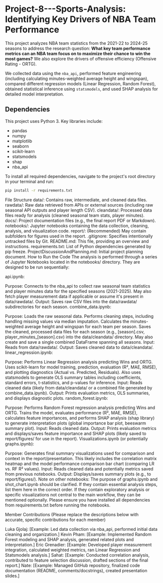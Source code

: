 # Project-8---Sports-Analysis: Identifying Key Drivers of NBA Team Performance

This project analyzes NBA team statistics from the 2021-22 to 2024-25 seasons to address the research question: **What key team performance metrics can an NBA team focus on to maximize their chance to win the most games?** We also explore the drivers of offensive efficiency (Offensive Rating - ORTG).

We collected data using the `nba_api`, performed feature engineering (including calculating minutes-weighted average height and wingspan), compared different regression models (Linear Regression, Random Forest), obtained statistical inference using `statsmodels`, and used SHAP analysis for detailed model interpretation.

## Dependencies

This project uses Python 3. Key libraries include:
- pandas
- numpy
- matplotlib
- seaborn
- scikit-learn
- statsmodels
- shap
- nba_api

To install all required dependencies, navigate to the project's root directory in your terminal and run:
```bash
pip install -r requirements.txt
```

File Structure
data/: Contains raw, intermediate, and cleaned data files.
rawdata/: Raw data retrieved from APIs or external sources (including raw seasonal API outputs and player length CSV).
cleandata/: Processed data files ready for analysis (cleaned seasonal team stats, player minutes).
docs/: Project documentation files (e.g., the final report PDF or Markdown).
notebooks/: Jupyter notebooks containing the data collection, cleaning, analysis, and visualization code.
report/: (Recommended) May contain subfolders for figures used in the report.
.gitignore: Specifies intentionally untracked files by Git.
README.md: This file, providing an overview and instructions.
requirements.txt: List of Python dependencies generated by pip freeze.
ProjectDiscussionAndPlanning.md: Initial project planning document.
How to Run the Code
The analysis is performed through a series of Jupyter Notebooks located in the notebooks/ directory. They are designed to be run sequentially:

api.ipynb:

Purpose: Connects to the nba_api to collect raw seasonal team statistics and player minutes data for the specified seasons (2021-2025). May also fetch player measurement data if applicable or assume it's present in data/rawdata/.
Output: Saves raw CSV files into the data/rawdata/ subdirectories for each season.
combine_data.ipynb:

Purpose: Loads the raw seasonal data. Performs cleaning steps, including handling missing values via median imputation. Calculates the minutes-weighted average height and wingspan for each team per season. Saves the cleaned, processed data files for each season (e.g., [season].csv, player_minutes_[season].csv) into the data/cleandata/ directory. May also create and save a single combined DataFrame spanning all seasons.
Input: Reads from data/rawdata/.
Output: Saves cleaned data to data/cleandata/.
linear_regression.ipynb:

Purpose: Performs Linear Regression analysis predicting Wins and ORTG. Uses scikit-learn for model training, prediction, evaluation (R², MAE, RMSE), and plotting diagnostics (Actual vs. Predicted, Residuals). Also uses statsmodels to generate OLS summary tables including coefficients, standard errors, t-statistics, and p-values for inference.
Input: Reads cleaned data (likely from data/cleandata/ or a combined file generated by combine_data.ipynb).
Output: Prints evaluation metrics, OLS summaries, and displays diagnostic plots.
random_forest.ipynb:

Purpose: Performs Random Forest regression analysis predicting Wins and ORTG. Trains the model, evaluates performance (R², MAE, RMSE), calculates feature importances, and performs SHAP analysis (shap library) to generate interpretation plots (global importance bar plot, beeswarm summary plot).
Input: Reads cleaned data.
Output: Prints evaluation metrics and displays/saves feature importance and SHAP plots (likely saved to report/figures/ for use in the report).
Visualizations.ipynb (or potentially graphs.ipynb):

Purpose: Generates final summary visualizations used for comparison and context in the report/presentation. This likely includes the correlation matrix heatmap and the model performance comparison bar chart (comparing LR vs. RF R² values).
Input: Reads cleaned data and potentially metrics saved from previous notebooks.
Output: Displays/saves summary plots (e.g., to report/figures/).
Note on other notebooks: The purpose of graphs.ipynb and shot_chart.ipynb should be clarified. If they contain essential analysis steps, list them here in the correct order. If they contain exploratory analysis or specific visualizations not central to the main workflow, they can be mentioned optionally.
Please ensure you have installed all dependencies from requirements.txt before running the notebooks.

Member Contributions
(Please replace the descriptions below with accurate, specific contributions for each member)

Luka Gjolaj: [Example: Led data collection via nba_api, performed initial data cleaning and organization.]
Kevin Pham: [Example: Implemented Random Forest modeling and SHAP analysis, generated related plots and interpretation.]
Eric Grenadier: [Example: Developed player measurement integration, calculated weighted metrics, ran Linear Regression and Statsmodels analysis.]
Sahat: [Example: Conducted correlation analysis, contributed to feature selection discussion, drafted sections of the final report.]
Nate: [Example: Managed GitHub repository, finalized code documentation (README, comments/docstrings), created presentation slides.]